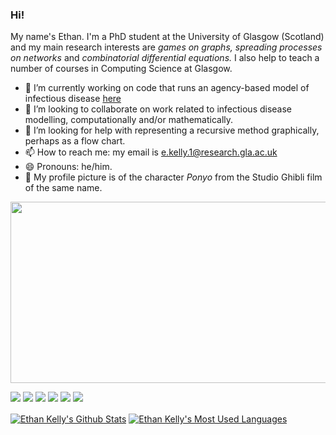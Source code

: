 ### Hi!

<!-- **ethankelly/ethankelly** is a ✨ _special_ ✨ repository because its `README.md` (this file) appears on your GitHub profile. -->

<!-- About me -->

My name's Ethan. I'm a PhD student at the University of Glasgow (Scotland) and my main research interests are _games on graphs,_  _spreading processes on networks_ and _combinatorial differential equations._ I also help to teach a number of courses in Computing Science at Glasgow.

- 🔭 I’m currently working on code that runs an agency-based model of infectious disease [here](https://github.com/ethankelly/Agency)
- 👯 I’m looking to collaborate on work related to infectious disease modelling, computationally and/or mathematically.
- 🤔 I’m looking for help with representing a recursive method graphically, perhaps as a flow chart.
- 📫 How to reach me: my email is [e.kelly.1@research.gla.ac.uk](mailto:e.kelly.1@research.gla.ac.uk)
- 😄 Pronouns: he/him.
- 🔦 My profile picture is of the character _Ponyo_ from the Studio Ghibli film of the same name.

<!-- Ponyo loves ham! -->

<p align="center">
  <img width="540" height="290" src="https://github.com/ethankelly/ethankelly/blob/main/ponyo_loves_ham.gif">
</p>

<!-- Shields -->

![](https://img.shields.io/badge/OS-Mac-informational?style=flat&logo=apple&logoColor=white&color=yellow)
![](https://img.shields.io/badge/OS-Linux-informational?style=flat&logo=linux&logoColor=white&color=yellow)
![](https://img.shields.io/badge/Editor-IntelliJ%20IDEA-informational?style=flat&logo=intellij-idea&logoColor=white&color=yellow)
![](https://img.shields.io/badge/Editor-PyCharm-informational?style=flat&logo=pycharm&logoColor=white&color=yellow)
![](https://img.shields.io/badge/Code-Java-informational?style=flat&logo=java&logoColor=white&color=yellow)
![](https://img.shields.io/badge/Code-Python-informational?style=flat&logo=python&logoColor=white&color=yellow)

<!-- GitHub stats -->

<a href="https://github.com/ethankelly">
  <img align="center" alt="Ethan Kelly's Github Stats" src="https://github-readme-stats-ethankelly.vercel.app/api?username=ethankelly&show_icons=true&hide_border=true&count_private=true&include_all_commits=true&theme=great-gatsby" /></a>
  
<a href="https://github.com/ethankelly">  
  <img align="center" alt="Ethan Kelly's Most Used Languages" src="https://github-readme-stats-ethankelly.vercel.app/api/top-langs/?username=ethankelly&layout=compact&langs_count=5&hide_border=true&theme=great-gatsby" /></a>

